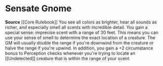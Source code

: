 ﻿---
id: '13'
name: Sensate Gnome
rarity: Common
source: '[[DATABASE/source/Core Rulebook|Core Rulebook]]'
trait: null
type: Heritage

---
# Sensate Gnome

**Source** [[Core Rulebook]] 
You see all colors as brighter, hear all sounds as richer, and especially smell all scents with incredible detail. You gain a special sense: imprecise scent with a range of 30 feet. This means you can use your sense of smell to determine the exact location of a creature. The GM will usually double the range if you're downwind from the creature or halve the range if you're upwind.
 In addition, you gain a +2 circumstance bonus to Perception checks whenever you're trying to locate an [[Undetected]] creature that is within the range of your scent.